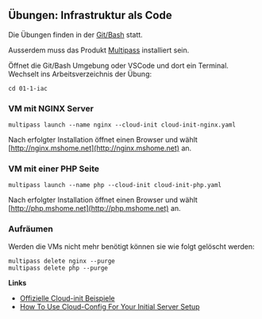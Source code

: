 ## Übungen: Infrastruktur als Code

Die Übungen finden in der [Git/Bash](https://git-scm.com/downloads) statt. 

Ausserdem muss das Produkt [Multipass](https://multipass.run/) installiert sein.

Öffnet die Git/Bash Umgebung oder VSCode und dort ein Terminal. Wechselt ins Arbeitsverzeichnis der Übung:

    cd 01-1-iac

### VM mit NGINX Server

    multipass launch --name nginx --cloud-init cloud-init-nginx.yaml
    
Nach erfolgter Installation öffnet einen Browser und wählt [http://nginx.mshome.net](http://nginx.mshome.net) an.    

### VM mit einer PHP Seite

    multipass launch --name php --cloud-init cloud-init-php.yaml
    
Nach erfolgter Installation öffnet einen Browser und wählt [http://php.mshome.net](http://php.mshome.net) an.        
    
### Aufräumen

Werden die VMs nicht mehr benötigt können sie wie folgt gelöscht werden:

    multipass delete nginx --purge
    multipass delete php --purge
   
**Links**

* [Offizielle Cloud-init Beispiele](https://cloudinit.readthedocs.io/en/latest/topics/examples.html)
* [How To Use Cloud-Config For Your Initial Server Setup](https://www.digitalocean.com/community/tutorials/how-to-use-cloud-config-for-your-initial-server-setup)
